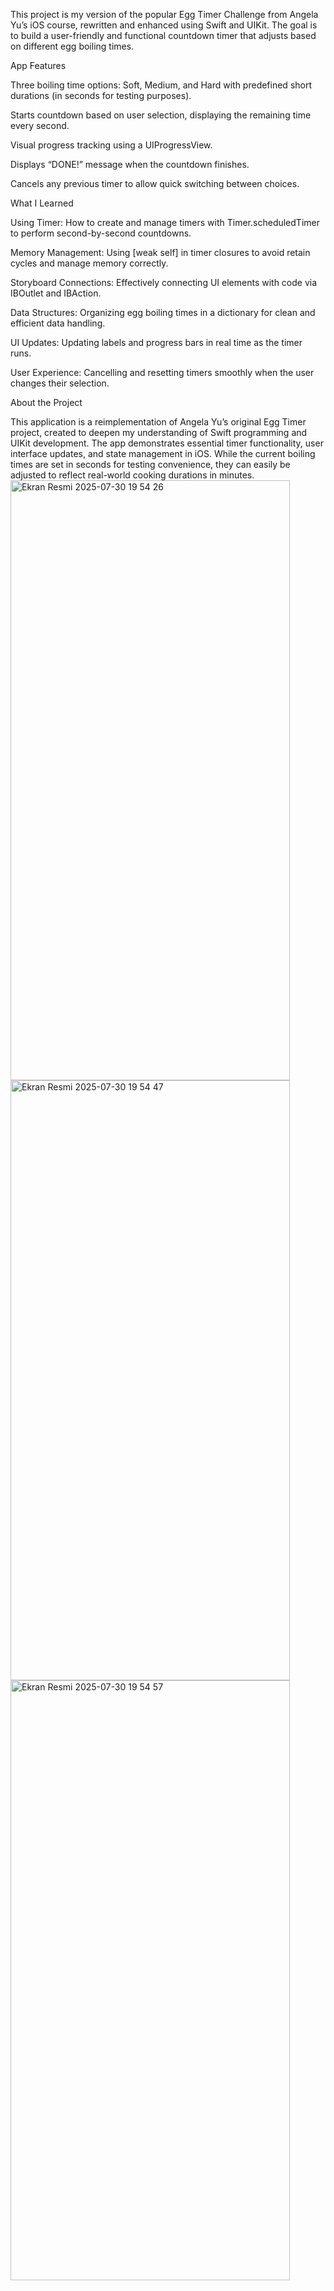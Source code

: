 This project is my version of the popular Egg Timer Challenge from Angela Yu’s iOS course, rewritten and enhanced using Swift and UIKit. The goal is to build a user-friendly and functional countdown timer that adjusts based on different egg boiling times.

App Features

Three boiling time options: Soft, Medium, and Hard with predefined short durations (in seconds for testing purposes).

Starts countdown based on user selection, displaying the remaining time every second.

Visual progress tracking using a UIProgressView.

Displays “DONE!” message when the countdown finishes.

Cancels any previous timer to allow quick switching between choices.

What I Learned

Using Timer: How to create and manage timers with Timer.scheduledTimer to perform second-by-second countdowns.

Memory Management: Using [weak self] in timer closures to avoid retain cycles and manage memory correctly.

Storyboard Connections: Effectively connecting UI elements with code via IBOutlet and IBAction.

Data Structures: Organizing egg boiling times in a dictionary for clean and efficient data handling.

UI Updates: Updating labels and progress bars in real time as the timer runs.

User Experience: Cancelling and resetting timers smoothly when the user changes their selection.

 About the Project

This application is a reimplementation of Angela Yu’s original Egg Timer project, created to deepen my understanding of Swift programming and UIKit development. The app demonstrates essential timer functionality, user interface updates, and state management in iOS. While the current boiling times are set in seconds for testing convenience, they can easily be adjusted to reflect real-world cooking durations in minutes.
<img width="447" height="960" alt="Ekran Resmi 2025-07-30 19 54 26" src="https://github.com/user-attachments/assets/56bcc604-1fd2-4660-b530-4c02cd7ac104" />
<img width="447" height="960" alt="Ekran Resmi 2025-07-30 19 54 47" src="https://github.com/user-attachments/assets/acd2ae97-beb4-44e7-9301-0f3e1522f496" />
<img width="447" height="960" alt="Ekran Resmi 2025-07-30 19 54 57" src="https://github.com/user-attachments/assets/df1add08-de43-4aec-bcb6-9dc07b4238fa" />

